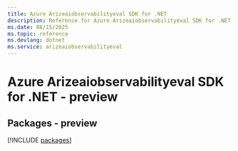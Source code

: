 ```yaml
---
title: Azure Arizeaiobservabilityeval SDK for .NET
description: Reference for Azure Arizeaiobservabilityeval SDK for .NET
ms.date: 08/15/2025
ms.topic: reference
ms.devlang: dotnet
ms.service: arizeaiobservabilityeval
---
```

# Azure Arizeaiobservabilityeval SDK for .NET - preview
## Packages - preview
[!INCLUDE [packages](arizeaiobservabilityeval-index.md)]
